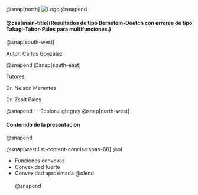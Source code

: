 @snap[north]
  <img src="https://upload.wikimedia.org/wikipedia/en/c/c3/SelloUCV.png" alt="Logo" class="ucv-logo">
@snapend

#### @css[main-title](Resultados de tipo Bernstein-Doetch con errores de tipo Takagi-Tabor-Páles para multifunciones.)

@snap[south-west]
  <p> Autor: Carlos González </p>
@snapend
@snap[south-east]
  <p>Tutores:  </p>
  <p>Dr. Nelson Merentes </p>
  <p>Dr. Zsolt Páles  </p>
@snapend
---?color=lightgray
@snap[north-west]
  <h4 class="header"> Contenido de la presentacion </h4>
@snapend

@snap[west list-content-concise span-60]
@ol[](false)
- Funciones convexas
- Convexidad fuerte
- Convexidad aproximada
@olend
<br><br>
@snapend